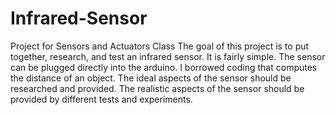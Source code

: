 # Infrared-Sensor
Project for Sensors and Actuators Class
  The goal of this project is to put together, research, and test an infrared sensor. It is fairly simple. The sensor can be plugged directly into the arduino. I borrowed coding that computes the distance of an object. The ideal aspects of the sensor should be researched and provided. The realistic aspects of the sensor should be provided by different tests and experiments. 
